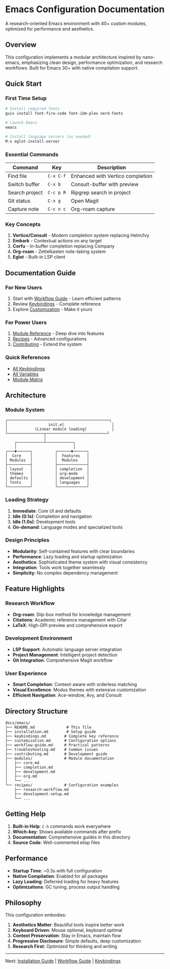 # Emacs Configuration Documentation

A research-oriented Emacs environment with 40+ custom modules, optimized for performance and aesthetics.

## Overview

This configuration implements a modular architecture inspired by nano-emacs, emphasizing clean design, performance optimization, and research workflows. Built for Emacs 30+ with native compilation support.

## Quick Start

### First Time Setup

```bash
# Install required fonts
guix install font-fira-code font-ibm-plex nerd-fonts

# Launch Emacs
emacs

# Install language servers (as needed)
M-x eglot-install-server
```

### Essential Commands

| Command | Key | Description |
|---------|-----|-------------|
| Find file | `C-x C-f` | Enhanced with Vertico completion |
| Switch buffer | `C-x b` | Consult-buffer with preview |
| Search project | `C-c p R` | Ripgrep search in project |
| Git status | `C-x g` | Open Magit |
| Capture note | `C-c n c` | Org-roam capture |

### Key Concepts

1. **Vertico/Consult** - Modern completion system replacing Helm/Ivy
2. **Embark** - Contextual actions on any target
3. **Corfu** - In-buffer completion replacing Company
4. **Org-roam** - Zettelkasten note-taking system
5. **Eglot** - Built-in LSP client

## Documentation Guide

### For New Users
1. Start with [Workflow Guide](workflow-guide.md) - Learn efficient patterns
2. Review [Keybindings](keybindings.md) - Complete reference
3. Explore [Customization](customization.md) - Make it yours

### For Power Users
1. [Module Reference](modules/) - Deep dive into features
2. [Recipes](recipes/) - Advanced configurations
3. [Contributing](contributing.md) - Extend the system

### Quick References
- [All Keybindings](keybindings.md)
- [All Variables](customization.md#variable-index)
- [Module Matrix](modules/README.md#feature-matrix)

## Architecture

### Module System

```
┌─────────────────────────────────────────────┐
│                  init.el                     │
│            (Linear module loading)           │
└────────────────┬───────────────────────────┘
                 │
    ┌────────────┴────────────┐
    │                         │
┌───▼──────┐          ┌──────▼──────┐
│  Core    │          │  Features   │
│ Modules  │          │  Modules    │
├──────────┤          ├─────────────┤
│ layout   │          │ completion  │
│ themes   │          │ org-mode    │
│ defaults │          │ development │
│ fonts    │          │ languages   │
└──────────┘          └─────────────┘
```

### Loading Strategy

1. **Immediate**: Core UI and defaults
2. **Idle (0.1s)**: Completion and navigation
3. **Idle (1.0s)**: Development tools
4. **On-demand**: Language modes and specialized tools

### Design Principles

- **Modularity**: Self-contained features with clear boundaries
- **Performance**: Lazy loading and startup optimization
- **Aesthetics**: Sophisticated theme system with visual consistency
- **Integration**: Tools work together seamlessly
- **Simplicity**: No complex dependency management

## Feature Highlights

### Research Workflow
- **Org-roam**: Slip-box method for knowledge management
- **Citations**: Academic reference management with Citar
- **LaTeX**: High-DPI preview and comprehensive export

### Development Environment
- **LSP Support**: Automatic language server integration
- **Project Management**: Intelligent project detection
- **Git Integration**: Comprehensive Magit workflow

### User Experience
- **Smart Completion**: Context-aware with orderless matching
- **Visual Excellence**: Modus themes with extensive customization
- **Efficient Navigation**: Ace-window, Avy, and Consult

## Directory Structure

```
docs/emacs/
├── README.md              # This file
├── installation.md        # Setup guide
├── keybindings.md        # Complete key reference
├── customization.md      # Configuration options
├── workflow-guide.md     # Practical patterns
├── troubleshooting.md    # Common issues
├── contributing.md       # Development guide
├── modules/              # Module documentation
│   ├── core.md
│   ├── completion.md
│   ├── development.md
│   ├── org.md
│   └── ...
└── recipes/              # Configuration examples
    ├── research-workflow.md
    ├── development-setup.md
    └── ...
```

## Getting Help

1. **Built-in Help**: `C-h` commands work everywhere
2. **Which-key**: Shows available commands after prefix
3. **Documentation**: Comprehensive guides in this directory
4. **Source Code**: Well-commented elisp files

## Performance

- **Startup Time**: ~0.3s with full configuration
- **Native Compilation**: Enabled for all packages
- **Lazy Loading**: Deferred loading for heavy features
- **Optimizations**: GC tuning, process output handling

## Philosophy

This configuration embodies:

1. **Aesthetics Matter**: Beautiful tools inspire better work
2. **Keyboard Driven**: Mouse optional, keyboard optimal
3. **Context Preservation**: Stay in Emacs, maintain flow
4. **Progressive Disclosure**: Simple defaults, deep customization
5. **Research First**: Optimized for thinking and writing

---

Next: [Installation Guide](installation.md) | [Workflow Guide](workflow-guide.md) | [Keybindings](keybindings.md)